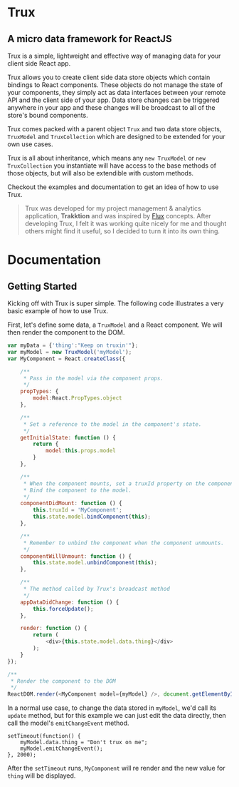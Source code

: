 # Trux
## A micro data framework for ReactJS

Trux is a simple, lightweight and effective way of managing data for your client side React app.

Trux allows you to create client side data store objects which contain bindings to React components. These objects do not manage the state of your components, they simply act as data interfaces between your remote API and the client side of your app. Data store changes can be triggered anywhere in your app and these changes will be broadcast to all of the store's bound components.

Trux comes packed with a parent object `Trux` and two data store objects, `TruxModel` and `TruxCollection` which are designed to be extended for your own use cases.

Trux is all about inheritance, which means any `new TruxModel` or `new TruxCollection` you instantiate will have access to the base methods of those objects, but will also be extendible with custom methods.

Checkout the examples and documentation to get an idea of how to use Trux.

> Trux was developed for my project management & analytics application, **Trakktion** and was inspired by [Flux](https://facebook.github.io/flux/) concepts. After developing Trux, I felt it was working quite nicely for me and thought others might find it useful, so I decided to turn it into its own thing.

# Documentation

## Getting Started

Kicking off with Trux is super simple. The following code illustrates a very basic example of how to use Trux.

First, let's define some data, a `TruxModel` and a React component. We will then render the component to the DOM.

```javascript
var myData = {'thing':"Keep on truxin'"};
var myModel = new TruxModel('myModel');
var MyComponent = React.createClass({

    /**
     * Pass in the model via the component props.
     */
    propTypes: {
        model:React.PropTypes.object
    },

    /**
     * Set a reference to the model in the component's state.
     */
    getInitialState: function () {
        return {
            model:this.props.model
        }
    },

    /**
     * When the component mounts, set a truxId property on the component.
     * Bind the component to the model.
     */
    componentDidMount: function () {
        this.truxId = 'MyComponent';
        this.state.model.bindComponent(this);
    },

    /**
     * Remember to unbind the component when the component unmounts.
     */
    componentWillUnmount: function () {
        this.state.model.unbindComponent(this);
    },

    /**
     * The method called by Trux's broadcast method
     */
    appDataDidChange: function () {
        this.forceUpdate();
    },

    render: function () {
        return (
            <div>{this.state.model.data.thing}</div>
        );
    }
});

/**
 * Render the component to the DOM
 */
ReactDOM.render(<MyComponent model={myModel} />, document.getElementById('my-view'));
```

In a normal use case, to change the data stored in `myModel`, we'd call its `update` method, but for this example we can just edit the data directly, then call the model's `emitChangeEvent` method.

```
setTimeout(function() {
    myModel.data.thing = "Don't trux on me";
    myModel.emitChangeEvent();
}, 2000);
```

After the `setTimeout` runs, `MyComponent` will re render and the new value for `thing` will be displayed.
